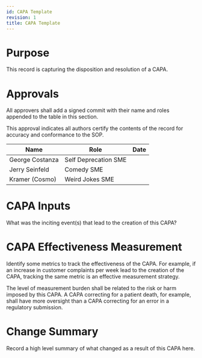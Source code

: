 ```yaml
---
id: CAPA Template
revision: 1
title: CAPA Template
---
```


# Purpose

This record is capturing the disposition and resolution of a CAPA.

# Approvals

All approvers shall add a signed commit with their name and roles appended to the table in this section.

This approval indicates all authors certify the contents of the record for accuracy and conformance to the SOP.

| Name | Role | Date |
|---|---|---|
| George Costanza | Self Deprecation SME |
| Jerry Seinfeld | Comedy SME |
| Kramer (Cosmo) | Weird Jokes SME |

# CAPA Inputs

What was the inciting event(s) that lead to the creation of this CAPA?

# CAPA Effectiveness Measurement

Identify some metrics to track the effectiveness of the CAPA. For example, if an increase in customer complaints per week lead to the creation of the CAPA, tracking the same metric is an effective measurement strategy.

The level of measurement burden shall be related to the risk or harm imposed by this CAPA. A CAPA correcting for a patient death, for example, shall have more oversight than a CAPA correcting for an error in a regulatory submission.

# Change Summary

Record a high level summary of what changed as a result of this CAPA here.

